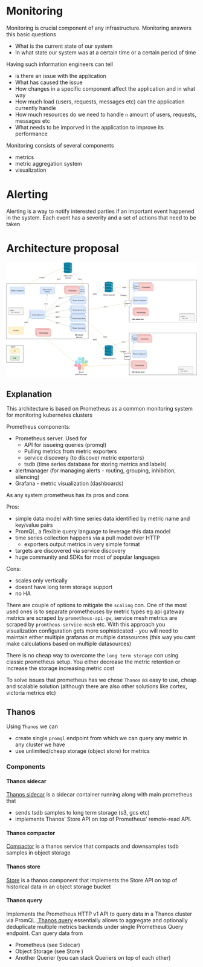 # Monitoring

Monitoring is crucial component of any infrastructure. Monitoring answers this basic questions
* What is the current state of our system
* In what state our system was at a certain time or a certain period of time
  
Having such information engineers can tell

* is there an issue with the application
* What has caused the issue
* How changes in a specific component affect the application and in what way
* How much load (users, requests, messages etc) can the application currently handle
* How much resources do we need to handle `n` amount of users, requests, messages etc
* What needs to be imporved in the application to improve its performance

Monitoring consists of several components
* metrics
* metric aggregation system
* visualization

# Alerting

Alerting is a way to notify interested parties if an important event happened in the system.
Each event has a severity and a set of actions that need to be taken

# Architecture proposal


![monitoring](img/monitoring.png)

## Explanation

This architecture is based on Prometheus as a common monitoring system for monitoring kubernetes clusters

Prometheus components:
* Prometheus server. Used for
    * API for issueing queries (promql)
    * Pulling metrics from metric exporters
    * service discovery (to discover metric exporters)
    * tsdb (time series database for storing metrics and labels)
* alertmanager (for managing alerts - routing, grouping, inhibition, silencing)
* Grafana - metric visualization  (dashboards)

As any system prometheus has its pros and cons

Pros:
* simple data model with time series data identified by metric name and key/value pairs
* PromQL, a flexible query language to leverage this data model
* time series collection happens via a pull model over HTTP
    * exporters output metrics in very simple format
* targets are discovered via service discovery
* huge community and SDKs for most of popular languages
  
Cons:
* scales only vertically
* doesnt have long term storage support
* no HA

There are couple of options to mitigate the `scaling` con. One of the most used ones is to separate prometheuses by metric types eg api gateway metrics are scraped by `prometheus-api-gw`, service mesh metrics are scraped by `promtheus-service-mesh` etc. With this approach you visualization configuration gets more sophisticated - you will need to maintain either multiple grafanas or multiple datasources (this way you cant make calculations based on multiple datasources)

There is no cheap way to overcome the `long term storage` con using classic prometheus setup. You either decrease the metric retention or increase the storage increasing metric cost

To solve issues that prometheus has we chose `Thanos` as easy to use, cheap and scalable solution (although there are also other solutions like cortex, victoria metrics etc)

## Thanos
Using `Thanos` we can 
* create single `promql` endpoint from which we can query any metric in any cluster we have
* use unlimited/cheap storage (object store) for metrics

### Components

#### Thanos sidecar
[Thanos sidecar](https://thanos.io/tip/components/sidecar.md/) is a sidecar container running along with main prometheus that
* sends tsdb samples to long term storage (s3, gcs etc)
* implements Thanos’ Store API on top of Prometheus’ remote-read API.

#### Thanos compactor
[Compactor](https://thanos.io/tip/components/compact.md/) is a thanos service that compacts and downsamples tsdb samples in object storage

#### Thanos store
[Store](https://thanos.io/tip/components/store.md/) is a thanos component that implements the Store API on top of historical data in an object storage bucket

#### Thanos query
Implements the Prometheus HTTP v1 API to query data in a Thanos cluster via PromQL.[ Thanos query](https://thanos.io/tip/components/query.md/) essentially allows to aggregate and optionally deduplicate multiple metrics backends under single Prometheus Query endpoint. Can query data from
* Prometheus (see Sidecar)
* Object Storage (see Store )
* Another Querier (you can stack Queriers on top of each other)

